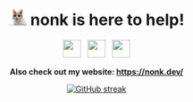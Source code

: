<div align="center">
    <h1>
        <img width="32" height="32" src="assets/mars.png">
        <span>nonk is here to help!</span>
    </h1>
</div>

<div align="center">
    <a href="https://vk.com/nonkus"><img width="32" height="32" src="https://cdn.simpleicons.org/vk/black/white"></a>
    &nbsp;
    <a href="https://discord.com/users/268677450144153611"><img width="32" height="32" src="https://cdn.simpleicons.org/discord/black/white"></a>
    &nbsp;
    <a href="mailto:me@nonk.dev"><img width="32" height="32" src="https://cdn.simpleicons.org/gmail/black/white"></a>
</div>

**<div align="center">Also check out my website: <https://nonk.dev/></div>**

<div align="center">
    <a href="https://git.io/streak-stats"><img alt="GitHub streak" src="https://streak-stats.demolab.com/?user=nonk123&theme=dark&background=000000"></a>
</div>
